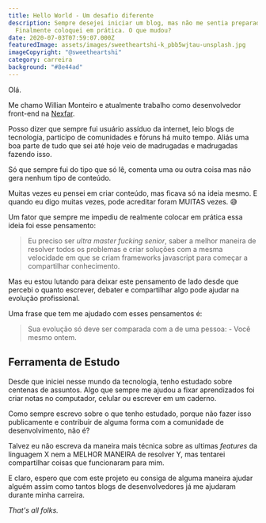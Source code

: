 ```yaml
---
title: Hello World - Um desafio diferente
description: Sempre desejei iniciar um blog, mas não me sentia preparado.
  Finalmente coloquei em prática. O que mudou?
date: 2020-07-03T07:59:07.000Z
featuredImage: assets/images/sweetheartshi-k_pbb5wjtau-unsplash.jpg
imageCopyright: "@sweetheartshi"
category: carreira
background: "#8e44ad"
---
```

Olá.

Me chamo Willian Monteiro e atualmente trabalho como desenvolvedor front-end na [Nexfar](https://nexfar.com.br/).

Posso dizer que sempre fui usuário assíduo da internet, leio blogs  de tecnologia, participo de comunidades e fóruns há muito tempo. Aliás uma boa parte de tudo que sei até hoje veio de madrugadas e madrugadas fazendo isso.

Só que sempre fui do tipo que só lê, comenta uma ou outra coisa mas não gera nenhum tipo de conteúdo.

Muitas vezes eu pensei em criar conteúdo, mas ficava só na ideia mesmo. E quando eu digo muitas vezes, pode acreditar foram MUITAS vezes. 😅

Um fator que sempre me impediu de realmente colocar em prática essa ideia foi esse pensamento: 

> Eu preciso ser *ultra master fucking senior*, saber a melhor maneira de resolver todos os problemas e criar soluções com a mesma velocidade em que se criam frameworks javascript para começar a compartilhar conhecimento.

Mas eu estou lutando para deixar este pensamento de lado desde que percebi o quanto escrever, debater e compartilhar algo pode ajudar na evolução profissional.

Uma frase que tem me ajudado com esses pensamentos é:

> Sua evolução só deve ser comparada com a de uma pessoa: - Você mesmo ontem.

## Ferramenta de Estudo

Desde que iniciei nesse mundo da tecnologia, tenho estudado sobre centenas de assuntos. Algo que sempre me ajudou a fixar aprendizados foi criar notas no computador, celular ou escrever em um caderno.

Como sempre escrevo sobre o que tenho estudado, porque não fazer isso publicamente e contribuir de alguma forma com a comunidade de desenvolvimento, não é?

Talvez eu não escreva da maneira mais técnica sobre as ultimas *features* da linguagem X nem a MELHOR MANEIRA de resolver Y, mas tentarei compartilhar coisas que funcionaram para mim. 

E claro, espero que com este projeto eu consiga de alguma maneira ajudar alguém assim como tantos blogs de desenvolvedores já me ajudaram durante minha carreira.


*That's all folks.*